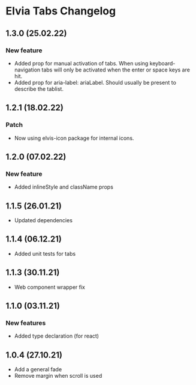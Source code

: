 # Elvia Tabs Changelog

## 1.3.0 (25.02.22)

### New feature

- Added prop for manual activation of tabs. When using keyboard-navigation tabs will only be activated when
  the enter or space keys are hit.
- Added prop for aria-label: ariaLabel. Should usually be present to describe the tablist.

## 1.2.1 (18.02.22)

### Patch

- Now using elvis-icon package for internal icons.

## 1.2.0 (07.02.22)

### New feature

- Added inlineStyle and className props

## 1.1.5 (26.01.21)

- Updated dependencies

## 1.1.4 (06.12.21)

- Added unit tests for tabs

## 1.1.3 (30.11.21)

- Web component wrapper fix

## 1.1.0 (03.11.21)

### New features

- Added type declaration (for react)

## 1.0.4 (27.10.21)

- Add a general fade
- Remove margin when scroll is used

